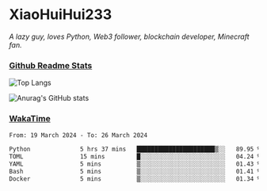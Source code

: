 # XiaoHuiHui233

*A lazy guy, loves Python, Web3 follower, blockchain developer, Minecraft fan.*

### [Github Readme Stats](https://github.com/anuraghazra/github-readme-stats)

![Top Langs](https://github-readme-stats.vercel.app/api/top-langs/?username=XiaoHuiHui233&layout=compact&theme=github_dark)

![Anurag's GitHub stats](https://github-readme-stats.vercel.app/api?username=XiaoHuiHui233&show_icons=true&theme=github_dark)

### [WakaTime](https://wakatime.com)

<!--START_SECTION:waka-->

```txt
From: 19 March 2024 - To: 26 March 2024

Python              5 hrs 37 mins   ██████████████████████▒░░   89.95 %
TOML                15 mins         █░░░░░░░░░░░░░░░░░░░░░░░░   04.24 %
YAML                5 mins          ▒░░░░░░░░░░░░░░░░░░░░░░░░   01.43 %
Bash                5 mins          ▒░░░░░░░░░░░░░░░░░░░░░░░░   01.41 %
Docker              5 mins          ▒░░░░░░░░░░░░░░░░░░░░░░░░   01.34 %
```

<!--END_SECTION:waka-->

